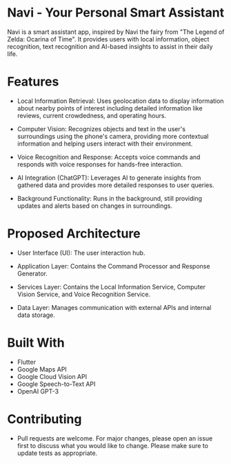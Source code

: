 # Navi - Your Personal Smart Assistant
Navi is a smart assistant app, inspired by Navi the fairy from "The Legend of Zelda: Ocarina of Time". It provides users with local information, object recognition, text recognition and AI-based insights to assist in their daily life.

# Features
- Local Information Retrieval: Uses geolocation data to display information about nearby points of interest including detailed information like reviews, current crowdedness, and operating hours.

- Computer Vision: Recognizes objects and text in the user's surroundings using the phone's camera, providing more contextual information and helping users interact with their environment.

- Voice Recognition and Response: Accepts voice commands and responds with voice responses for hands-free interaction.

- AI Integration (ChatGPT): Leverages AI to generate insights from gathered data and provides more detailed responses to user queries.

- Background Functionality: Runs in the background, still providing updates and alerts based on changes in surroundings.

# Proposed Architecture
- User Interface (UI): The user interaction hub.

- Application Layer: Contains the Command Processor and Response Generator.

- Services Layer: Contains the Local Information Service, Computer Vision Service, and Voice Recognition Service.

- Data Layer: Manages communication with external APIs and internal data storage.

# Built With
- Flutter
- Google Maps API
- Google Cloud Vision API
- Google Speech-to-Text API
- OpenAI GPT-3

# Contributing
- Pull requests are welcome. For major changes, please open an issue first to discuss what you would like to change.
Please make sure to update tests as appropriate.
